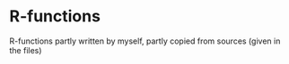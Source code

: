 # R-functions
R-functions partly written by myself, partly copied from sources (given in the files)
